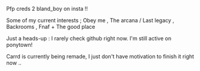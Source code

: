 Pfp creds 2 bland_boy on insta !!

Some of my current interests ; Obey me , The arcana / Last legacy , Backrooms , Fnaf + The good place

Just a heads-up : I rarely check github right now. I'm still active on ponytown!

Carrd is currently being remade, I just don't have motivation to finish it right now ..
